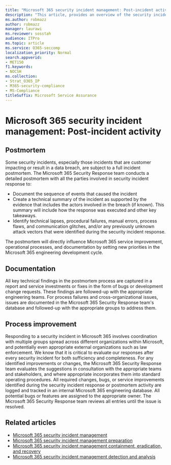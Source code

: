 ```yaml
---
title: "Microsoft 365 security incident management: Post-incident activity"
description: "This article, provides an overview of the security incident management post-incident activity process in Microsoft 365."
ms.author: robmazz
author: robmazz
manager: laurawi
ms.reviewer: sosstah
audience: ITPro
ms.topic: article
ms.service: O365-seccomp
localization_priority: Normal
search.appverid:
- MET150
f1.keywords:
- NOCSH
ms.collection:
- Strat_O365_IP
- M365-security-compliance
- MS-Compliance
titleSuffix: Microsoft Service Assurance
---
```


# Microsoft 365 security incident management: Post-incident activity

## Postmortem

Some security incidents, especially those incidents that are customer impacting or result in a data breach, are subject to a full incident postmortem. The Microsoft 365 Security Response team conducts a detailed postmortem with all the parties involved in security incident response to:

- Document the sequence of events that caused the incident
- Create a technical summary of the incident as supported by the evidence that includes the actors involved in the breach (if known). This summary will include how the response was executed and other key takeaways.
- Identify technical lapses, procedural failures, manual errors, process flaws, and communication glitches, and/or any previously unknown attack vectors that were identified during the security incident response.

The postmortem will directly influence Microsoft 365 service improvement, operational processes, and documentation by setting new priorities in the Microsoft 365 engineering development cycle.

## Documentation

All key technical findings in the postmortem process are captured in a report and service investments or fixes in the form of bugs or development change requests. These findings are followed-up with the appropriate engineering teams. For process failures and cross-organizational issues, issues are documented in the Microsoft 365 Security Response team's database and followed-up with the appropriate groups to address them.

## Process improvement

Responding to a security incident in Microsoft 365 involves coordination with multiple groups spread across different organizations within Microsoft, and potentially even appropriate external organizations such as law enforcement. We know that it is critical to evaluate our responses after every security incident for both sufficiency and completeness. For any identified improvements or changes, the Microsoft 365 Security Response team evaluates the suggestions in consultation with the appropriate teams and stakeholders, and where appropriate incorporates them into standard operating procedures. All required changes, bugs, or service improvements identified during the security incident response or postmortem activity are logged and tracked in an internal Microsoft 365 engineering database. All potential bugs or features are assigned to the appropriate owner. The Microsoft 365 Security Response team reviews all entries until the issue is resolved.

## Related articles

- [Microsoft 365 security incident management](assurance-security-incident-management.md)
- [Microsoft 365 security incident management preparation](assurance-sim-preparation.md)
- [Microsoft 365 security incident management containment, eradication, and recovery](assurance-sim-containment-eradication-recovery.md)
- [Microsoft 365 security incident management detection and analysis](assurance-sim-detection-analysis.md)
